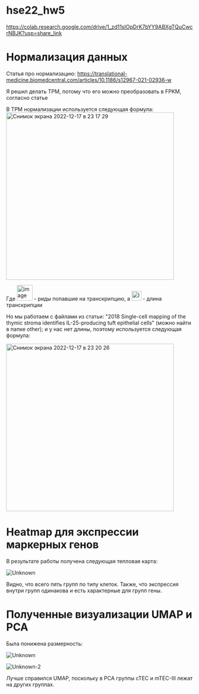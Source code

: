 # hse22_hw5

https://colab.research.google.com/drive/1_zd11sIOpDrK7bYY9ABXgTQuCwcrNBJK?usp=share_link

# Нормализация данных 

Статья про нормализацию: https://translational-medicine.biomedcentral.com/articles/10.1186/s12967-021-02936-w

Я решил делать TPM, потому что его можно преобразовать в FPKM, согласно статье

В TPM нормализации используется следующая формула: 
<img width="451" alt="Снимок экрана 2022-12-17 в 23 17 29" src="https://user-images.githubusercontent.com/77894393/208266621-438a33b9-4865-4eb0-822f-be87c4c5805f.png">

Где <img width="42" alt="image" src="https://user-images.githubusercontent.com/77894393/208266691-3e03c5f4-4862-414a-8e61-f09548377c99.png"> - риды попавшие на транскрипцию, а <img width="26" alt="image" src="https://user-images.githubusercontent.com/77894393/208266703-7894e7a4-eebc-42c8-ba29-c5d53a4335a5.png"> - длина транскрипции

Но мы работаем с файлами из статьи: "2018 Single-cell mapping of the thymic stroma identifies IL-25-producing tuft epithelial cells" (можно найти в папке other); и у нас нет длины, поэтому используется следующая формула: 

<img width="451" alt="Снимок экрана 2022-12-17 в 23 20 26" src="https://user-images.githubusercontent.com/77894393/208266746-fe2306b4-36ae-44b8-867a-0ea084ce73fe.png">

# Heatmap для экспрессии маркерных генов

В результате работы получена следующая тепловая карта: 

![Unknown](https://user-images.githubusercontent.com/77894393/208266913-27b64a93-61df-4826-a45c-c0da9615a4a3.png)

Видно, что всего пять групп по типу клеток. Также, что экспрессия внутри групп одинакова и есть характерные для групп гены.

# Полученные визуализации UMAP и PCA

Была понижена размерность:

![Unknown](https://user-images.githubusercontent.com/77894393/208267134-303b529f-a1c3-4f1a-aab1-c237b2763870.png)

![Unknown-2](https://user-images.githubusercontent.com/77894393/208267137-77c43dc6-9323-47d4-8f6b-b3855af8a81e.png)

Лучше справился UMAP, поскольку в PCA группы cTEC и mTEC-III лежат на других группах.

